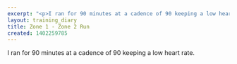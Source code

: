 ```yaml
---
excerpt: "<p>I ran for 90 minutes at a cadence of 90 keeping a low heart rate.</p>"
layout: training_diary
title: Zone 1 - Zone 2 Run
created: 1402259785
---
```

<p>I ran for 90 minutes at a cadence of 90 keeping a low heart rate.</p>
